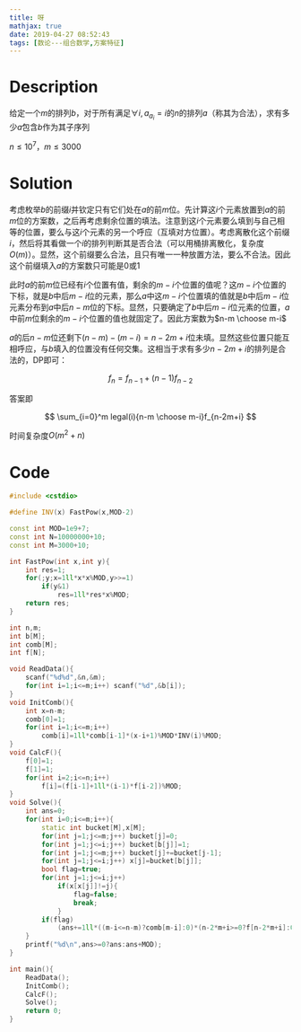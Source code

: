 ```yaml
---
title: 呀
mathjax: true
date: 2019-04-27 08:52:43
tags: [数论---组合数学,方案特征]
---
```


# Description

给定一个$m$的排列$b$，对于所有满足$\forall i,a_{a_i}=i$的$n$的排列$a$（称其为合法），求有多少$a$包含$b$作为其子序列

$n \le 10^7$，$m \le 3000$

<!-- more -->

# Solution

考虑枚举$b$的前缀$i$并钦定只有它们处在$a$的前$m$位。先计算这$i$个元素放置到$a$的前$m$位的方案数，之后再考虑剩余位置的填法。注意到这$i$个元素要么填到与自己相等的位置，要么与这$i$个元素的另一个呼应（互填对方位置）。考虑离散化这个前缀$i$，然后将其看做一个$i$的排列判断其是否合法（可以用桶排离散化，复杂度$O(m)$）。显然，这个前缀要么合法，且只有唯一一种放置方法，要么不合法。因此这个前缀填入$a$的方案数只可能是$0$或$1$

此时$a​$的前$m​$位已经有$i​$个位置有值，剩余的$m-i​$个位置的值呢？这$m-i​$个位置的下标，就是$b​$中后$m-i​$位的元素，那么$a​$中这$m-i​$个位置填的值就是$b​$中后$m-i​$位元素分布到$a​$中后$n-m​$位的下标。显然，只要确定了$b​$中后$m-i​$位元素的位置，$a​$中前$m​$位剩余的$m-i​$个位置的值也就固定了。因此方案数为$n-m \choose m-i​$

$a$的后$n-m$位还剩下$(n-m)-(m-i)=n-2m+i$位未填。显然这些位置只能互相呼应，与$b$填入的位置没有任何交集。这相当于求有多少$n-2m+i$的排列是合法的，DP即可：

$$
f_n=f_{n-1}+(n-1)f_{n-2}
$$

答案即

$$
\sum_{i=0}^m legal(i){n-m \choose m-i}f_{n-2m+i}
$$

时间复杂度$O(m^2+n)$

# Code

```c++
#include <cstdio>

#define INV(x) FastPow(x,MOD-2)

const int MOD=1e9+7;
const int N=10000000+10;
const int M=3000+10;

int FastPow(int x,int y){
	int res=1;
	for(;y;x=1ll*x*x%MOD,y>>=1)
		if(y&1)
			res=1ll*res*x%MOD;
	return res;
}

int n,m;
int b[M];
int comb[M];
int f[N];

void ReadData(){
	scanf("%d%d",&n,&m);
	for(int i=1;i<=m;i++) scanf("%d",&b[i]);
}
void InitComb(){
	int x=n-m;
	comb[0]=1;
	for(int i=1;i<=m;i++)
		comb[i]=1ll*comb[i-1]*(x-i+1)%MOD*INV(i)%MOD;
}
void CalcF(){
	f[0]=1;
	f[1]=1;
	for(int i=2;i<=n;i++)
		f[i]=(f[i-1]+1ll*(i-1)*f[i-2])%MOD;
}
void Solve(){
	int ans=0;
	for(int i=0;i<=m;i++){
		static int bucket[M],x[M];
		for(int j=1;j<=m;j++) bucket[j]=0;
		for(int j=1;j<=i;j++) bucket[b[j]]=1;
		for(int j=1;j<=m;j++) bucket[j]+=bucket[j-1];
		for(int j=1;j<=i;j++) x[j]=bucket[b[j]];
		bool flag=true;
		for(int j=1;j<=i;j++)
			if(x[x[j]]!=j){
				flag=false;
				break;
			}
		if(flag)
			(ans+=1ll*((m-i<=n-m)?comb[m-i]:0)*(n-2*m+i>=0?f[n-2*m+i]:0)%MOD)%=MOD;
	}
	printf("%d\n",ans>=0?ans:ans+MOD);
}

int main(){
	ReadData();
	InitComb();
	CalcF();
	Solve();
	return 0;
}
```

